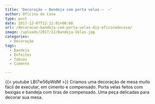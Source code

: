 ```yaml
---
title: 'Decoração – Bandeja com porta velas –  –'
author: Oficina de Casa
type: post
date: 2017-12-07T12:12:01+00:00
url: /decoracao-bandeja-com-porta-velas-diy-oficinadecasa/
image: /uploads/2017/12/Bandeja-Velas.jpg
categories:
  - Decoração
tags:
  - Bandeja
  - Enfeites
  - Tábuas
  - Cimento

---
```

{{< youtube LBI7w56pWdM >}}
Criamos uma decoração de mesa muito fácil de executar, em cimento e compensado. Porta velas feitos com bexigas e bandeja com tiras de compensado. Uma peça delicadas para decorar sua mesa.
